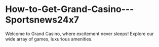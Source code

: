 # How-to-Get-Grand-Casino---Sportsnews24x7
Welcome to Grand Casino, where excitement never sleeps! Explore our wide array of games, luxurious amenities.
